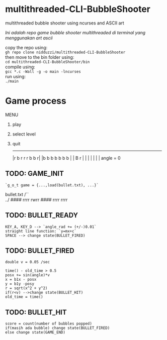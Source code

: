 # multithreaded-CLI-BubbleShooter
multithreaded bubble shooter using ncurses and ASCII art

*Ini adalah repo game bubble shooter multithreaded di terminal yang menggunakan art ascii*

copy the repo using:  
`gh repo clone nidduzzi/multithreaded-CLI-BubbleShooter`  
then move to the bin folder using:  
`cd multithreaded-CLI-BubbleShooter/bin`  
compile using:  
`gcc *.c -Wall -g -o main -lncurses`  
run using:  
`./main`  

# Game process

MENU
1. play
2. select level
3. quit


    -----------------
    |r b r r r b b r|
    |b b b b b b b  |
    | B   r         |
    |               |
    |               |
    |               |
        angle = 0

## TODO: GAME_INIT

    `g_o_t game = {...,load(bullet.txt), ...}`

bullet.txt
            /``\
            \../
            ####
            rrrr
            rwrr
            ####
            rrrr
            rrrr


## TODO: BULLET_READY

    KEY_A, KEY_D --> `angle_rad += (+/-)0.01`   
    straight line function: `y=mx+c`   
    SPACE --> change state(BULLET_FIRED)   

## TODO: BULLET_FIRED

    double v = 0.05 /sec

    time() - old_time > 0.5
    posx += sin(angle)*v
    x = b1x - posx
    y = b1y -posy
    r = sqrt(x^2 + y^2)
    if(r<v) -->change state(BULLET_HIT)
    old_time = time()

## TODO: BULLET_HIT

    score = count(number of bubbles popped)
    if(masih ada bubble) change state(BULLET_FIRED)
    else change state(GAME_END)
